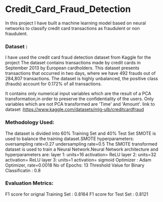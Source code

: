 # Credit_Card_Fraud_Detection
In this project I have built a machine learning model based on neural networks to classify credit card transactions as fraudulent or non fraudulent.
### Dataset :
 I have used the credit card fraud detection dataset from Kaggle for the project
 The dataset contains transactions made by credit cards in September 2013 by European cardholders.
 This dataset presents transactions that occurred in two days, where we have 492 frauds out of 284,807 transactions. The dataset is highly unbalanced, the positive 
 class (frauds) account for 0.172% of all transactions.

 It contains only numerical input variables which are the result of a PCA transformation,in order to preserve the confidentiality of the users. Only variables which 
 are not PCA transformed are 'Time' and 'Amount'.
 link to dataset :https://www.kaggle.com/datasets/mlg-ulb/creditcardfraud

### Methodology Used:
  The dataset is divided into 60% Training Set and 40% Test Set
  SMOTE is used to balance the training dataset.SMOTE hyperparameters:
   oversampling rate=0.27
   undersampling rate=0.5
  The SMOTE transformed dataset is used to train a Neural Network.Neural Network architecture and hyperparameters are:
   layer 1: units=16 activation= ReLU 
   layer 2: units=32 activation= ReLU
   layer 3: units=1 activation= sigmoid
   Optimizer : Adam Optimizer, rate=0.0018
   No of Epochs: 13
   Threshold Value for Binary Classificatin : 0.8
### Evaluation Metrics:
  F1 score for orignal Training Set : 0.8164
  F1 score for Test Set             : 0.8121
